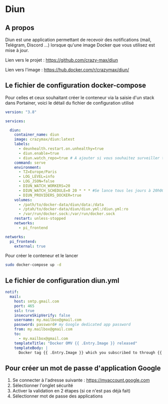 # Diun



## A propos

Diun est une application permettant de recevoir des notifications (mail, Telégram, Discord ...) lorsque qu'une image Docker que vous utilisez est mise à jour.



Lien vers le projet : https://github.com/crazy-max/diun

Lien vers l'image : https://hub.docker.com/r/crazymax/diun/



## Le fichier de configuration docker-compose

Pour celles et ceux souhaitant créer le conteneur via la saisie d'un stack dans Portainer, voici le détail du fichier de configuration utilisé

```yaml
version: "3.8"

services:

  diun:
    container_name: diun
    image: crazymax/diun:latest
    labels:
      - deunhealth.restart.on.unhealthy=true
      - diun.enable=true
      - diun.watch_repo=true # A ajouter si vous souhaitez surveiller toutes les versions de cette image
    command: serve
    environment:
      - TZ=Europe/Paris
      - LOG_LEVEL=info
      - LOG_JSON=false
      - DIUN_WATCH_WORKERS=20
      - DIUN_WATCH_SCHEDULE=0 20 * * * #Se lance tous les jours à 20h00
      - DIUN_PROVIDERS_DOCKER=true
    volumes:
      - /path/to/docker-data/diun/data:/data
      - /ptah/to/docker-data/diun/diun.yml:/diun.yml:ro
      - /var/run/docker.sock:/var/run/docker.sock
    restart: unless-stopped
    networks:
      - pi_frontend

networks:
  pi_frontend:
    external: true
```

Pour créer le conteneur et le lancer

````bash
sudo docker-compose up -d
````



## Le fichier de configuration diun.yml

```yaml
notif:
  mail:
    host: smtp.gmail.com
    port: 465
    ssl: true
    insecureSkipVerify: false
    username: my.mailbox@gmail.com
    password: password# my Google dedicated app password
    from: my.mailbox@gmail.com
    to:
      - my.mailbox@gmail.com
    templateTitle: "Docker OMV {{ .Entry.Image }} released"
    templateBody: |
      Docker tag {{ .Entry.Image }} which you subscribed to through {{ .Entry.Provider }} provider has been released.
```



## Pour créer un mot de passe d'application Google

1. Se connecter à l'adresse suivante : https://myaccount.google.com
2. Sélectionner l'onglet sécurité
3. Activer la validation en 2 étapes (si ce n'est pas déjà fait)
4. Sélectionner mot de passe des applications
